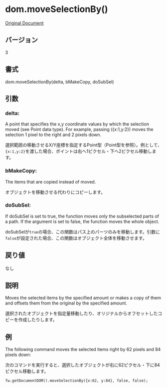 # dom.moveSelectionBy()

[Original Document](http://help.adobe.com/en_US/fireworks/cs/extend/WS5b3ccc516d4fbf351e63e3d1183c94856c-7c8c.html)

## バージョン

3

## 書式

dom.moveSelectionBy(delta, bMakeCopy, doSubSel)

## 引数

### delta:

A point that specifies the x,y coordinate values by which the selection moved (see Point data type). For example, passing ({x:1,y:2}) moves the selection 1 pixel to the right and 2 pixels down.

選択範囲の移動させるX/Y座標を指定するPoint型（Point型を参照）。例として、```{x:1,y:2}```を渡した場合、ポイントは右へ1ピクセル・下へ2ピクセル移動します。

### bMakeCopy:

The items that are copied instead of moved.

オブジェクトを移動させる代わりにコピーします。

### doSubSel:

If doSubSel is set to true, the function moves only the subselected parts of a path. If the argument is set to false, the function moves the whole object.

doSubSelが```true```の場合、この関数はパス上のパーツのみを移動します。引数に```false```が設定された場合、この関数はオブジェクト全体を移動させます。

## 戻り値

なし

## 説明

Moves the selected items by the specified amount or makes a copy of them and offsets them from the original by the specified amount.

選択されたオブジェクトを指定量移動したり、オリジナルからオフセットしたコピーを作成したりします。

## 例

The following command moves the selected items right by 62 pixels and 84 pixels down:

次のコマンドを実行すると、選択したオブジェクトが右に62ピクセル・下に84ピクセル移動します。

```
fw.getDocumentDOM().moveSelectionBy({x:62, y:84}, false, false);
```